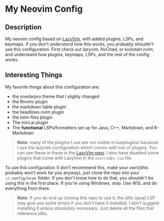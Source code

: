 # My Neovim Config

## Description

My neovim config based on [LazyVim](https://www.lazyvim.org), with added
plugins, LSPs, and keymaps. If you don't understand how this works, you probably
shouldn't use this configuration. First check out lazyvim, NvChad, or
kickstart.nvim, and understand how plugins, keymaps, LSPs, and the rest of the
config works.

## Interesting Things

My favorite things about this configuration are:

- the onedarpro theme that I slighly changed
- the Rnvimr plugin
- the markdown table plugin
- the headlines.nvim plugin
- the mini-files plugin
- The mini.ai plugin
- The **functional** LSPs/formatters set up for Java, C++, Markdown, and
  R-Markdown

> **Note**: many of the plugins I use are not visible in lua/plugins/ because I
> use the lazyvim configuration which comes with lots of plugins. You can see
> these in these in the [LazyVim repo](https://github.com/LazyVim/LazyVim). I
> also have disabled some plugins that come with LazyVim in the `overrides.lua`
> file.

To use this configuration (I don't recommend this, make your own)(this probably
won't work for you anyway), just clone the repo into your `~/.config/nvim
`folder. If you don't know how to do that, you shouldn't be using this in the
first place. If you're using Windows, stop. Use WSL and do everything from
there.

> **Note**: If you do end up cloning this repo to use it, the jdtls (java) LSP
> may give you some errors if you don't have it installed. I don't suggest
> installing it unless absolutely necessary. Just delete all the files that
> reference jdtls.
